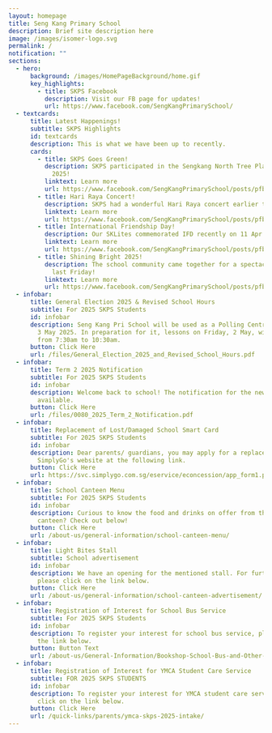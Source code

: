 ```yaml
---
layout: homepage
title: Seng Kang Primary School
description: Brief site description here
image: /images/isomer-logo.svg
permalink: /
notification: ""
sections:
  - hero:
      background: /images/HomePageBackground/home.gif
      key_highlights:
        - title: SKPS Facebook
          description: Visit our FB page for updates!
          url: https://www.facebook.com/SengKangPrimarySchool/
  - textcards:
      title: Latest Happenings!
      subtitle: SKPS Highlights
      id: textcards
      description: This is what we have been up to recently.
      cards:
        - title: SKPS Goes Green!
          description: SKPS participated in the Sengkang North Tree Planting Day on 12 Apr
            2025!
          linktext: Learn more
          url: https://www.facebook.com/SengKangPrimarySchool/posts/pfbid02jb7izwqWVRSk8kq56Y6FzwLtHgY5JKTKU2DmzY5EmYqP1UJRYa1He4E8S8x95CWKl
        - title: Hari Raya Concert!
          description: SKPS had a wonderful Hari Raya concert earlier this week!
          linktext: Learn more
          url: https://www.facebook.com/SengKangPrimarySchool/posts/pfbid02EBaYFgAbDtrJrmVfdEVDvCsiqR6F3jKYwoAAw7V3WeTdKfxHYSrbeWHytCng8gJtl
        - title: International Friendship Day!
          description: Our SKLites commemorated IFD recently on 11 Apr 2025!
          linktext: Learn more
          url: https://www.facebook.com/SengKangPrimarySchool/posts/pfbid0cPAezMPc8jmCDarGSRUr8nM82F7vrfvhYrmEU5cRmWV4vGun8LMneVuGGVZH4AeDl
        - title: Shining Bright 2025!
          description: The school community came together for a spectacular celebration
            last Friday!
          linktext: Learn more
          url: https://www.facebook.com/SengKangPrimarySchool/posts/pfbid02Rv4f2coVB9yXmnfyJaFPFRGxa9LWA8E1gqCBMnNRsf8nPEHGmYcaaDxdLTKbz6BBl
  - infobar:
      title: General Election 2025 & Revised School Hours
      subtitle: For 2025 SKPS Students
      id: infobar
      description: Seng Kang Pri School will be used as a Polling Centre for GE2025 on
        3 May 2025. In preparation for it, lessons on Friday, 2 May, will be
        from 7:30am to 10:30am.
      button: Click Here
      url: /files/General_Election_2025_and_Revised_School_Hours.pdf
  - infobar:
      title: Term 2 2025 Notification
      subtitle: For 2025 SKPS Students
      id: infobar
      description: Welcome back to school! The notification for the new term is now
        available.
      button: Click Here
      url: /files/0080_2025_Term_2_Notification.pdf
  - infobar:
      title: Replacement of Lost/Damaged School Smart Card
      subtitle: For 2025 SKPS Students
      id: infobar
      description: Dear parents/ guardians, you may apply for a replacement card via
        SimplyGo's website at the following link.
      button: Click Here
      url: https://svc.simplygo.com.sg/eservice/econcession/app_form1.php?app_type=2
  - infobar:
      title: School Canteen Menu
      subtitle: For 2025 SKPS Students
      id: infobar
      description: Curious to know the food and drinks on offer from the school
        canteen? Check out below!
      button: Click Here
      url: /about-us/general-information/school-canteen-menu/
  - infobar:
      title: Light Bites Stall
      subtitle: School advertisement
      id: infobar
      description: We have an opening for the mentioned stall. For further details,
        please click on the link below.
      button: Click Here
      url: /about-us/general-information/school-canteen-advertisement/
  - infobar:
      title: Registration of Interest for School Bus Service
      subtitle: For 2025 SKPS Students
      id: infobar
      description: To register your interest for school bus service, please click on
        the link below.
      button: Button Text
      url: /about-us/General-Information/Bookshop-School-Bus-and-Other-Services/
  - infobar:
      title: Registration of Interest for YMCA Student Care Service
      subtitle: FOR 2025 SKPS STUDENTS
      id: infobar
      description: To register your interest for YMCA student care service, please
        click on the link below.
      button: Click Here
      url: /quick-links/parents/ymca-skps-2025-intake/
---
```

